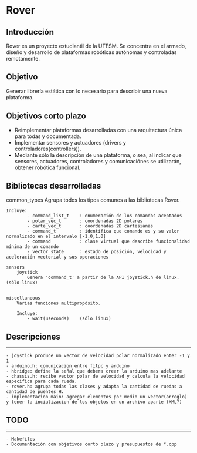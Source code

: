 Rover
======

Introducción
-------------

Rover es un proyecto estudiantil de la UTFSM. Se concentra en el armado, diseño y desarrollo de plataformas robóticas
autónomas y controladas remotamente.

Objetivo
----------

Generar librería estática con lo necesario para describir una nueva plataforma.


Objetivos corto plazo
----------------------

- Reimplementar plataformas desarrolladas con una arquitectura única para todas y documentada.
- Implementar sensores y actuadores (drivers y controladores(controllers)).
- Mediante sólo la descripción de una plataforma, o sea, al indicar que sensores, actuadores, controladores y
comunicaciónes se utilizarán, obtener robótica funcional.


Bibliotecas desarrolladas
--------------------------

common_types
	Agrupa todos los tipos comunes a las bibliotecas Rover.

	Incluye:
			- command_list_t	: enumeración de los comandos aceptados
			- polar_vec_t		: coordenadas 2D polares
			- carte_vec_t		: coordenadas 2D cartesianas
			- command_t 		: identifica que comando es y su valor normalizado en el intervalo [-1.0,1.0]
			- command 			: clase virtual que describe funcionalidad mínima de un comando
			- vector_state		: estado de posición, velocidad y aceleración vectorial y sus operaciones

	sensors
		joystick
			Genera 'command_t' a partir de la API joystick.h de linux.	(sólo linux)


	miscellaneous
		Varias funciones multipropósito.

		Incluye:
			- wait(useconds)	(sólo linux)



Descripciones
---------------------
---------------------

	- joystick produce un vector de velocidad polar normalizado enter -1 y 1
	- arduino.h: comunicacion entre fitpc y arduino
	- hbridge: define la señal que debera crear la arduino mas adelante
	- chassis.h: recibe vector polar de velocidad y calcula la velocidad especifica para cada rueda.
	- rover.h: agrupa todas las clases y adapta la cantidad de ruedas a cantidad de puentes H.
	- implementacion main: agregar elementos por medio un vector(arreglo) y tener la incializacion de los objetos en un archivo aparte (XML?) 


TODO
-----
-----

	- Makefiles
	- Documentación con objetivos corto plazo y presupuestos de *.cpp
